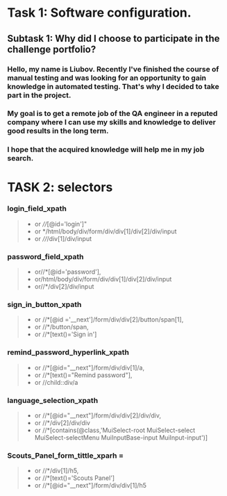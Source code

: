 # **Task 1: Software configuration.**
## Subtask 1: Why did I choose to participate in the challenge portfolio?
### Hello, my name is Liubov. Recently I've finished the course of manual testing and was looking for an opportunity to gain knowledge in automated testing. That's why I decided to take part in the project. 
### My goal is to get a remote job of the QA engineer in a reputed company where I can use my skills and knowledge to deliver good results in the long term.
### I hope that the acquired knowledge will help me in my job search.

# **TASK 2: selectors**

### login_field_xpath 
> - or *//*[@id='login']" 
> - or */html/body/div/form/div/div[1]/div[2]/div/input
> - or *//*/div[1]/div/input
   
### password_field_xpath  
> - or//*[@id='password'],
> - or/html/body/div/form/div/div[1]/div[2]/div/input
> - or//*/div[2]/div/input
      
### sign_in_button_xpath  
> - or //*[@id ='__next']/form/div/div[2]/button/span[1],
> - or //*/button/span,
> - or //*[text()='Sign in'] 

### remind_password_hyperlink_xpath 
> - or //*[@id="__next"]/form/div/div[1]/a,
> - or //*[text()="Remind password"],
> - or //child::div/a

### language_selection_xpath  
> - or //*[@id="__next"]/form/div/div[2]/div/div,
> - or //*/div[2]/div/div
> - or //*[contains(@class,'MuiSelect-root MuiSelect-select MuiSelect-selectMenu MuiInputBase-input MuiInput-input')]

### Scouts_Panel_form_tittle_xparh =
> - or //*/div[1]/h5,
> - or //*[text()='Scouts Panel']
> - or //*[@id="__next"]/form/div/div[1]/h5 

   
   
   
   
   
   
   
   
    


  